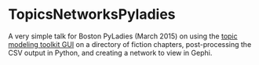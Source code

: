 # TopicsNetworksPyladies

A very simple talk for Boston PyLadies (March 2015) on using the [topic modeling toolkit GUI](https://code.google.com/p/topic-modeling-tool/) on a directory of fiction chapters, post-processing the CSV output in Python, and creating a network to view in Gephi.

